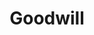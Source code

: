 ---
title: "Goodwill"
url: /charlotte/goodwill-mount-holly-huntersville-road/
shop: Gebrauchtwaren
---